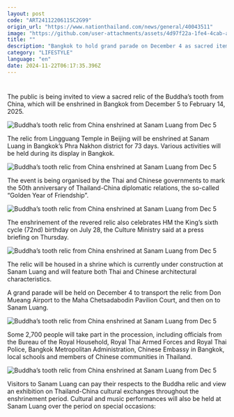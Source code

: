 ```yaml
---
layout: post
code: "ART2411220611SC2G99"
origin_url: "https://www.nationthailand.com/news/general/40043511"
image: "https://github.com/user-attachments/assets/4d97f22a-1fe4-4cab-a243-6c03cebb3c99"
title: ""
description: "Bangkok to hold grand parade on December 4 as sacred item arrives on loan from Lingguang Temple in Beijing"
category: "LIFESTYLE"
language: "en"
date: 2024-11-22T06:17:35.396Z
---
```


# 









The public is being invited to view a sacred relic of the Buddha’s tooth from China, which will be enshrined in Bangkok from December 5 to February 14, 2025.

  ![Buddha’s tooth relic from China enshrined at Sanam Luang from Dec 5](https://github.com/user-attachments/assets/35a3c58d-b0c3-41f4-baf3-242958135b46)

The relic from Lingguang Temple in Beijing will be enshrined at Sanam Luang in Bangkok’s Phra Nakhon district for 73 days. Various activities will be held during its display in Bangkok.

  ![Buddha’s tooth relic from China enshrined at Sanam Luang from Dec 5](https://github.com/user-attachments/assets/4bc4d0f1-01e2-4296-94b1-a0fed39720b5)

The event is being organised by the Thai and Chinese governments to mark the 50th anniversary of Thailand-China diplomatic relations, the so-called “Golden Year of Friendship”.

  ![Buddha’s tooth relic from China enshrined at Sanam Luang from Dec 5](https://media.nationthailand.com/uploads/images/contents/w1024/2024/11/KLlxQm7XNwl3HYavhVbF.webp?x-image-process=style/lg-webp)

The enshrinement of the revered relic also celebrates HM the King’s sixth cycle (72nd) birthday on July 28, the Culture Ministry said at a press briefing on Thursday.

  ![Buddha’s tooth relic from China enshrined at Sanam Luang from Dec 5](https://github.com/user-attachments/assets/4b0c12bb-87a5-4e5f-8746-43e24f0569bc)

The relic will be housed in a shrine which is currently under construction at Sanam Luang and will feature both Thai and Chinese architectural characteristics.

A grand parade will be held on December 4 to transport the relic from Don Mueang Airport to the Maha Chetsadabodin Pavilion Court, and then on to Sanam Luang.

  ![Buddha’s tooth relic from China enshrined at Sanam Luang from Dec 5](https://github.com/user-attachments/assets/8876652f-3765-43b2-8f19-bcd44a3912f6)

Some 2,700 people will take part in the procession, including officials from the Bureau of the Royal Household, Royal Thai Armed Forces and Royal Thai Police, Bangkok Metropolitan Administration, Chinese Embassy in Bangkok, local schools and members of Chinese communities in Thailand.

  ![Buddha’s tooth relic from China enshrined at Sanam Luang from Dec 5](https://github.com/user-attachments/assets/00f97abc-b9e5-4bd4-b50b-bf7dce9f7c52)

Visitors to Sanam Luang can pay their respects to the Buddha relic and view an exhibition on Thailand-China cultural exchanges throughout the enshrinement period. Cultural and music performances will also be held at Sanam Luang over the period on special occasions:
